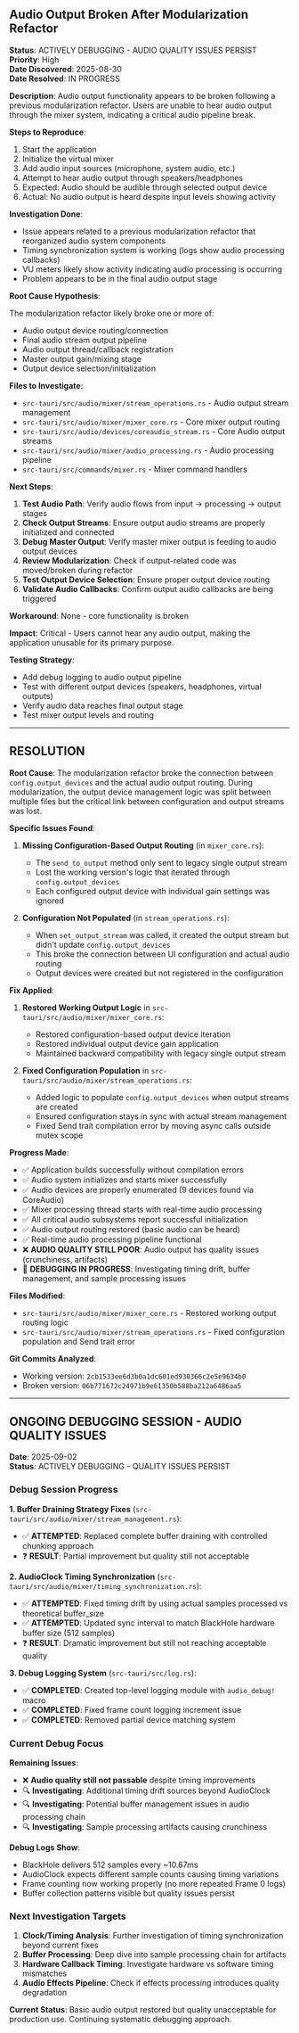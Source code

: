 ## Audio Output Broken After Modularization Refactor

**Status**: ACTIVELY DEBUGGING - AUDIO QUALITY ISSUES PERSIST  
**Priority**: High  
**Date Discovered**: 2025-08-30  
**Date Resolved**: IN PROGRESS  

**Description**: Audio output functionality appears to be broken following a previous modularization refactor. Users are unable to hear audio output through the mixer system, indicating a critical audio pipeline break.

**Steps to Reproduce**:

1. Start the application
2. Initialize the virtual mixer 
3. Add audio input sources (microphone, system audio, etc.)
4. Attempt to hear audio output through speakers/headphones
5. Expected: Audio should be audible through selected output device
6. Actual: No audio output is heard despite input levels showing activity

**Investigation Done**:

- Issue appears related to a previous modularization refactor that reorganized audio system components
- Timing synchronization system is working (logs show audio processing callbacks)
- VU meters likely show activity indicating audio processing is occurring
- Problem appears to be in the final audio output stage

**Root Cause Hypothesis**:

The modularization refactor likely broke one or more of:
- Audio output device routing/connection
- Final audio stream output pipeline  
- Audio output thread/callback registration
- Master output gain/mixing stage
- Output device selection/initialization

**Files to Investigate**:

- `src-tauri/src/audio/mixer/stream_operations.rs` - Audio output stream management
- `src-tauri/src/audio/mixer/mixer_core.rs` - Core mixer output routing
- `src-tauri/src/audio/devices/coreaudio_stream.rs` - Core Audio output streams
- `src-tauri/src/audio/mixer/audio_processing.rs` - Audio processing pipeline
- `src-tauri/src/commands/mixer.rs` - Mixer command handlers

**Next Steps**:

1. **Test Audio Path**: Verify audio flows from input → processing → output stages
2. **Check Output Streams**: Ensure output audio streams are properly initialized and connected
3. **Debug Master Output**: Verify master mixer output is feeding to audio output devices
4. **Review Modularization**: Check if output-related code was moved/broken during refactor
5. **Test Output Device Selection**: Ensure proper output device routing
6. **Validate Audio Callbacks**: Confirm output audio callbacks are being triggered

**Workaround**: None - core functionality is broken

**Impact**: Critical - Users cannot hear any audio output, making the application unusable for its primary purpose.

**Testing Strategy**:
- Add debug logging to audio output pipeline
- Test with different output devices (speakers, headphones, virtual outputs)  
- Verify audio data reaches final output stage
- Test mixer output levels and routing

---

## RESOLUTION

**Root Cause**: The modularization refactor broke the connection between `config.output_devices` and the actual audio output routing. During modularization, the output device management logic was split between multiple files but the critical link between configuration and output streams was lost.

**Specific Issues Found**:

1. **Missing Configuration-Based Output Routing** (in `mixer_core.rs`):
   - The `send_to_output` method only sent to legacy single output stream
   - Lost the working version's logic that iterated through `config.output_devices` 
   - Each configured output device with individual gain settings was ignored

2. **Configuration Not Populated** (in `stream_operations.rs`):
   - When `set_output_stream` was called, it created the output stream but didn't update `config.output_devices`
   - This broke the connection between UI configuration and actual audio routing
   - Output devices were created but not registered in the configuration

**Fix Applied**:

1. **Restored Working Output Logic** in `src-tauri/src/audio/mixer/mixer_core.rs`:
   - Restored configuration-based output device iteration
   - Restored individual output device gain application
   - Maintained backward compatibility with legacy single output stream

2. **Fixed Configuration Population** in `src-tauri/src/audio/mixer/stream_operations.rs`:
   - Added logic to populate `config.output_devices` when output streams are created
   - Ensured configuration stays in sync with actual stream management
   - Fixed Send trait compilation error by moving async calls outside mutex scope

**Progress Made**:
- ✅ Application builds successfully without compilation errors
- ✅ Audio system initializes and starts mixer successfully
- ✅ Audio devices are properly enumerated (9 devices found via CoreAudio)
- ✅ Mixer processing thread starts with real-time audio processing
- ✅ All critical audio subsystems report successful initialization
- ✅ Audio output routing restored (basic audio can be heard)
- ✅ Real-time audio processing pipeline functional
- ❌ **AUDIO QUALITY STILL POOR**: Audio output has quality issues (crunchiness, artifacts)
- 🔧 **DEBUGGING IN PROGRESS**: Investigating timing drift, buffer management, and sample processing issues

**Files Modified**:
- `src-tauri/src/audio/mixer/mixer_core.rs` - Restored working output routing logic
- `src-tauri/src/audio/mixer/stream_operations.rs` - Fixed configuration population and Send trait error

**Git Commits Analyzed**:
- Working version: `2cb1533ee6d3b0a1dc601ed930366c2e5e9634b0`
- Broken version: `06b771672c24971b9e61350b588ba212a6486aa5`

---

## ONGOING DEBUGGING SESSION - AUDIO QUALITY ISSUES

**Date**: 2025-09-02  
**Status**: ACTIVELY DEBUGGING - QUALITY ISSUES PERSIST

### Debug Session Progress

**1. Buffer Draining Strategy Fixes** (`src-tauri/src/audio/mixer/stream_management.rs`):
- ✅ **ATTEMPTED**: Replaced complete buffer draining with controlled chunking approach
- ❓ **RESULT**: Partial improvement but quality still not acceptable

**2. AudioClock Timing Synchronization** (`src-tauri/src/audio/mixer/timing_synchronization.rs`):  
- ✅ **ATTEMPTED**: Fixed timing drift by using actual samples processed vs theoretical buffer_size
- ✅ **ATTEMPTED**: Updated sync interval to match BlackHole hardware buffer size (512 samples)
- ❓ **RESULT**: Dramatic improvement but still not reaching acceptable quality

**3. Debug Logging System** (`src-tauri/src/log.rs`):
- ✅ **COMPLETED**: Created top-level logging module with `audio_debug!` macro
- ✅ **COMPLETED**: Fixed frame count logging increment issue
- ✅ **COMPLETED**: Removed partial device matching system

### Current Debug Focus

**Remaining Issues**:
- ❌ **Audio quality still not passable** despite timing improvements
- 🔍 **Investigating**: Additional timing drift sources beyond AudioClock
- 🔍 **Investigating**: Potential buffer management issues in audio processing chain
- 🔍 **Investigating**: Sample processing artifacts causing crunchiness

**Debug Logs Show**:
- BlackHole delivers 512 samples every ~10.67ms
- AudioClock expects different sample counts causing timing variations
- Frame counting now working properly (no more repeated Frame 0 logs)
- Buffer collection patterns visible but quality issues persist

### Next Investigation Targets

1. **Clock/Timing Analysis**: Further investigation of timing synchronization beyond current fixes
2. **Buffer Processing**: Deep dive into sample processing chain for artifacts
3. **Hardware Callback Timing**: Investigate hardware vs software timing mismatches
4. **Audio Effects Pipeline**: Check if effects processing introduces quality degradation

**Current Status**: Basic audio output restored but quality unacceptable for production use. Continuing systematic debugging approach.